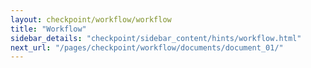 ```yaml
---
layout: checkpoint/workflow/workflow
title: "Workflow"
sidebar_details: "checkpoint/sidebar_content/hints/workflow.html"
next_url: "/pages/checkpoint/workflow/documents/document_01/"
---
```


<!--- This child document initializes the page in Jekyll. -->